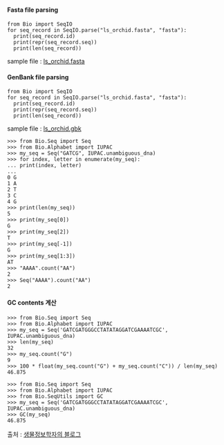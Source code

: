 #### Fasta file parsing

```
from Bio import SeqIO
for seq_record in SeqIO.parse("ls_orchid.fasta", "fasta"):
  print(seq_record.id)
  print(repr(seq_record.seq))
  print(len(seq_record))
```
sample file : [ls_orchid.fasta](https://raw.githubusercontent.com/biopython/biopython/master/Doc/examples/ls_orchid.fasta)

#### GenBank file parsing
```
from Bio import SeqIO
for seq_record in SeqIO.parse("ls_orchid.fasta", "fasta"):
  print(seq_record.id)
  print(repr(seq_record.seq))
  print(len(seq_record))
```
sample file : [ls_orchid.gbk](https://raw.githubusercontent.com/biopython/biopython/master/Doc/examples/ls_orchid.gbk)

```
>>> from Bio.Seq import Seq
>>> from Bio.Alphabet import IUPAC
>>> my_seq = Seq("GATCG", IUPAC.unambiguous_dna)
>>> for index, letter in enumerate(my_seq):
... print(index, letter)
...
0 G
1 A
2 T
3 C
4 G
>>> print(len(my_seq)) 
5
>>> print(my_seq[0])
G
>>> print(my_seq[2])
T
>>> print(my_seq[-1])
G
>>> print(my_seq[1:3])
AT
>>> "AAAA".count("AA")
2
>>> Seq("AAAA").count("AA")
2
```

#### GC contents 계산
```
>>> from Bio.Seq import Seq
>>> from Bio.Alphabet import IUPAC
>>> my_seq = Seq('GATCGATGGGCCTATATAGGATCGAAAATCGC', IUPAC.unambiguous_dna)
>>> len(my_seq)
32
>>> my_seq.count("G")
9
>>> 100 * float(my_seq.count("G") + my_seq.count("C")) / len(my_seq)
46.875
```
```
>>> from Bio.Seq import Seq
>>> from Bio.Alphabet import IUPAC
>>> from Bio.SeqUtils import GC
>>> my_seq = Seq('GATCGATGGGCCTATATAGGATCGAAAATCGC', IUPAC.unambiguous_dna)
>>> GC(my_seq)
46.875
```
출처 : [생물정보학자의 블로그](http://korbillgates.tistory.com/72)
